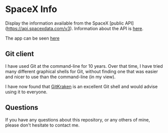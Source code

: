 # SpaceX Info

Display the information available from the SpaceX [public API] (https://api.spacexdata.com/v3). 
Information about the API is [here](https://documenter.getpostman.com/view/2025350/RWaEzAiG#d65a7f85-e0c7-41ce-b41d-9ad20a238d90).

The app can be seen [here](spacex.reallybigshoe.co.uk)

## Git client

I have used Git at the command-line for 10 years.
Over that time, I have tried many different graphical shells for Git,
without finding one that was easier and nicer to use than the command-line
(in my view).

I have now found that [GitKraken](https://www.gitkraken.com) is an excellent
Git shell and would advise using it to everyone.

## Questions

If you have any questions about this repository, or any others of mine, please
don't hesitate to contact me.
